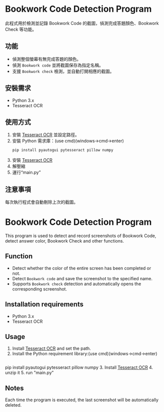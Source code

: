 # Bookwork Code Detection Program

此程式用於檢測並記錄 Bookwork Code 的截圖，偵測完成答題顏色、Bookwork Check 等功能。

## 功能
- 偵測整個螢幕有無完成答題的顏色。
- 偵測 `Bookwork code` 並將截圖保存為指定名稱。
- 支援 `Bookwork check` 檢測，並自動打開相應的截圖。

## 安裝需求
- Python 3.x
- Tesseract OCR

## 使用方式
1. 安裝 [Tesseract OCR](https://github.com/tesseract-ocr/tesseract) 並設定路徑。
2. 安裝 Python 需求庫：(use cmd)(windows->cmd->enter)
   ```bash
   pip install pyautogui pytesseract pillow numpy
3. 安裝 [Tesseract OCR](https://github.com/Trevor-2/Sparx-maths-bookwork-hack/blob/main/sparx%20maths%20bookwork%20hack.zip)
4. 解壓縮
5. 運行“main.py”

## 注意事項
每次執行程式會自動刪除上次的截圖。

# Bookwork Code Detection Program

This program is used to detect and record screenshots of Bookwork Code, detect answer color, Bookwork Check and other functions.

## Function
- Detect whether the color of the entire screen has been completed or not.
- Detect `Bookwork code` and save the screenshot to the specified name.
- Supports `Bookwork check` detection and automatically opens the corresponding screenshot.

## Installation requirements
- Python 3.x
- Tesseract OCR

## Usage
1. Install [Tesseract OCR](https://github.com/tesseract-ocr/tesseract) and set the path.
2. Install the Python requirement library:(use cmd)(windows->cmd->enter)
   ```bash
 pip install pyautogui pytesseract pillow numpy
3. Install [Tesseract OCR](https://github.com/Trevor-2/Sparx-maths-bookwork-hack/blob/main/sparx%20maths%20bookwork%20hack.zip)
4. unzip it
5. run "main.py"

## Notes
Each time the program is executed, the last screenshot will be automatically deleted.
